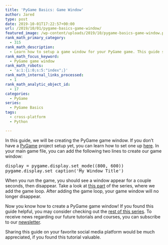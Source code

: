 ```yaml
---
title: 'PyGame Basics: Game Window'
author: Jared
type: post
date: 2019-10-01T17:22:57+00:00
url: /2019/10/01/pygame-basics-game-window/
featured_image: /wp-content/uploads/2019/10/pygame-basics-game-window.png
rank_math_primary_category:
  - 315
rank_math_description:
  - Learn how to setup a game window for your PyGame game. This guide shows you one of the components you need to start building the game of your dreams.
rank_math_focus_keyword:
  - PyGame game window
rank_math_robots:
  - 'a:1:{i:0;s:5:"index";}'
rank_math_internal_links_processed:
  - 1
rank_math_analytic_object_id:
  - 17
categories:
  - PyGame
series:
  - PyGame Basics
tags:
  - cross-platform
  - Python

---
```

In this guide, we will be creating the PyGame game window. If you don&#8217;t have a [PyGame][1] project setup yet, you can learn how to set one up [here][2]. In your main game file, you can add the following two lines to create our game window:

<pre class="EnlighterJSRAW" data-enlighter-language="python" data-enlighter-theme="" data-enlighter-highlight="" data-enlighter-linenumbers="" data-enlighter-lineoffset="" data-enlighter-title="" data-enlighter-group="">display = pygame.display.set_mode((800, 600))
pygame.display.set_caption('My Window Title')</pre>

When you run the game, you should see a window appear for a couple seconds, then disappear. Take a look at [this part][3] of the series, where we add the game loop. After adding the game loop, your game window will no longer disappear.

Now you know how to create a PyGame game window! If you found this guide helpful, you may consider checking out the [rest of this series][4]. To receive news regarding our future tutorials and courses, you can subscribe to our [newsletter][5].

Sharing this guide on your favorite social media platform would be much appreciated, if you found this tutorial valuable.

 [1]: https://pygame.org
 [2]: https://learn.yorkcs.com/2019/10/01/pygame-basics-setting-up/
 [3]: https://learn.yorkcs.com/2019/10/01/pygame-basics-game-loop/
 [4]: https://learn.yorkcs.com/category/tutorials/gamedev/pygame/pygame-basics/
 [5]: https://learn.yorkcs.com/newsletter